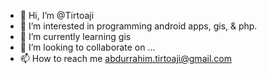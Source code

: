 - 👋 Hi, I’m @Tirtoaji
- 👀 I’m interested in programming android apps, gis, & php.
- 🌱 I’m currently learning gis
- 💞️ I’m looking to collaborate on ...
- 📫 How to reach me abdurrahim.tirtoaji@gmail.com

<!---
Tirtoaji/Tirtoaji is a ✨ special ✨ repository because its `README.md` (this file) appears on your GitHub profile.
You can click the Preview link to take a look at your changes.
--->
